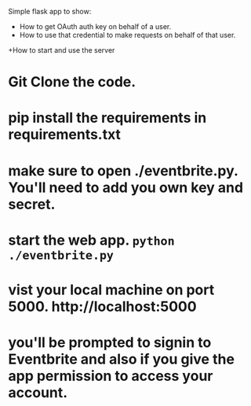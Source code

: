 Simple flask app to show:
* How to get OAuth auth key on behalf of a user.
* How to use that credential to make requests on behalf of that user.

+How to start and use the server
# Git Clone the code.
# pip install the requirements in requirements.txt
# make sure to open ./eventbrite.py. You'll need to add you own key and secret.
# start the web app. `python ./eventbrite.py`
# vist your local machine on port 5000. http://localhost:5000
# you'll be prompted to signin to Eventbrite and also if you give the app permission to access your account.
